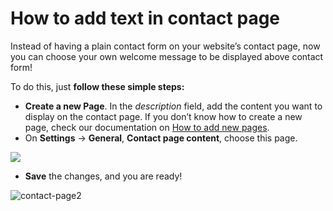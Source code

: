 # How to add text in contact page

Instead of having a plain contact form on your website’s contact page, now you can choose your own welcome message to be displayed above contact form!

To do this, just  **follow these simple steps:**

-   **Create a new Page**. In the  _description_  field, add the content you want to display on the contact page. If you don’t know how to create a new page, check our documentation on [How to add new pages](Content-Add-pages.md).
-   On  **Settings**  ->  **General**,  **Contact page content**, choose this page.

![](https://raw.githubusercontent.com/yclas/guides/master/images/contact%20page%20final.png)
- **Save** the changes, and you are ready!

![contact-page2](https://user-images.githubusercontent.com/55290441/80504895-4bddd280-897c-11ea-913f-e74137046803.png)


